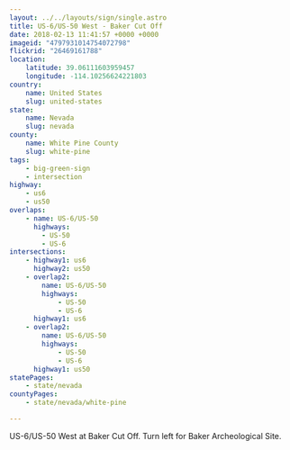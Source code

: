 ```yaml
---
layout: ../../layouts/sign/single.astro
title: US-6/US-50 West - Baker Cut Off
date: 2018-02-13 11:41:57 +0000 +0000
imageid: "4797931014754072798"
flickrid: "26469161788"
location:
    latitude: 39.06111603959457
    longitude: -114.10256624221803
country:
    name: United States
    slug: united-states
state:
    name: Nevada
    slug: nevada
county:
    name: White Pine County
    slug: white-pine
tags:
    - big-green-sign
    - intersection
highway:
    - us6
    - us50
overlaps:
    - name: US-6/US-50
      highways:
        - US-50
        - US-6
intersections:
    - highway1: us6
      highway2: us50
    - overlap2:
        name: US-6/US-50
        highways:
            - US-50
            - US-6
      highway1: us6
    - overlap2:
        name: US-6/US-50
        highways:
            - US-50
            - US-6
      highway1: us50
statePages:
    - state/nevada
countyPages:
    - state/nevada/white-pine

---
```

US-6/US-50 West at Baker Cut Off.  Turn left for Baker Archeological Site.